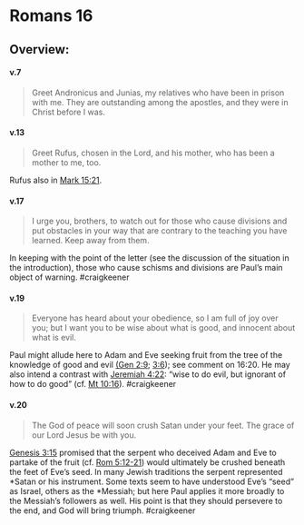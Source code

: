 # Romans 16

## Overview:



#### v.7
>Greet Andronicus and Junias, my relatives who have been in prison with me. They are outstanding among the apostles, and they were in Christ before I was.

#### v.13
>Greet Rufus, chosen in the Lord, and his mother, who has been a mother to me, too.

Rufus also in [Mark 15:21](Mark15#v.21).

#### v.17
>I urge you, brothers, to watch out for those who cause divisions and put obstacles in your way that are contrary to the teaching you have learned. Keep away from them.

In keeping with the point of the letter (see the discussion of the situation in the introduction), those who cause schisms and divisions are Paul’s main object of warning.
#craigkeener 

#### v.19 
>Everyone has heard about your obedience, so I am full of joy over you; but I want you to be wise about what is good, and innocent about what is evil.

Paul might allude here to Adam and Eve seeking fruit from the tree of the knowledge of good and evil [(Gen 2:9](Genesis2#v.9); [3:6](Genesis3#v.6)); see comment on 16:20. He may also intend a contrast with [Jeremiah 4:22](Jeremiah4#v.22): “wise to do evil, but ignorant of how to do good” (cf. [Mt 10:16](Matthew10#v.16)).
#craigkeener 

#### v.20
>The God of peace will soon crush Satan under your feet. The grace of our Lord Jesus be with you.

[Genesis 3:15](Genesis3#v.15) promised that the serpent who deceived Adam and Eve to partake of the fruit (cf. [Rom 5:12-21](Romans5)) would ultimately be crushed beneath the feet of Eve’s seed. In many Jewish traditions the serpent represented \*Satan or his instrument. Some texts seem to have understood Eve’s “seed” as Israel, others as the \*Messiah; but here Paul applies it more broadly to the Messiah’s followers as well. His point is that they should persevere to the end, and God will bring triumph.
#craigkeener 

